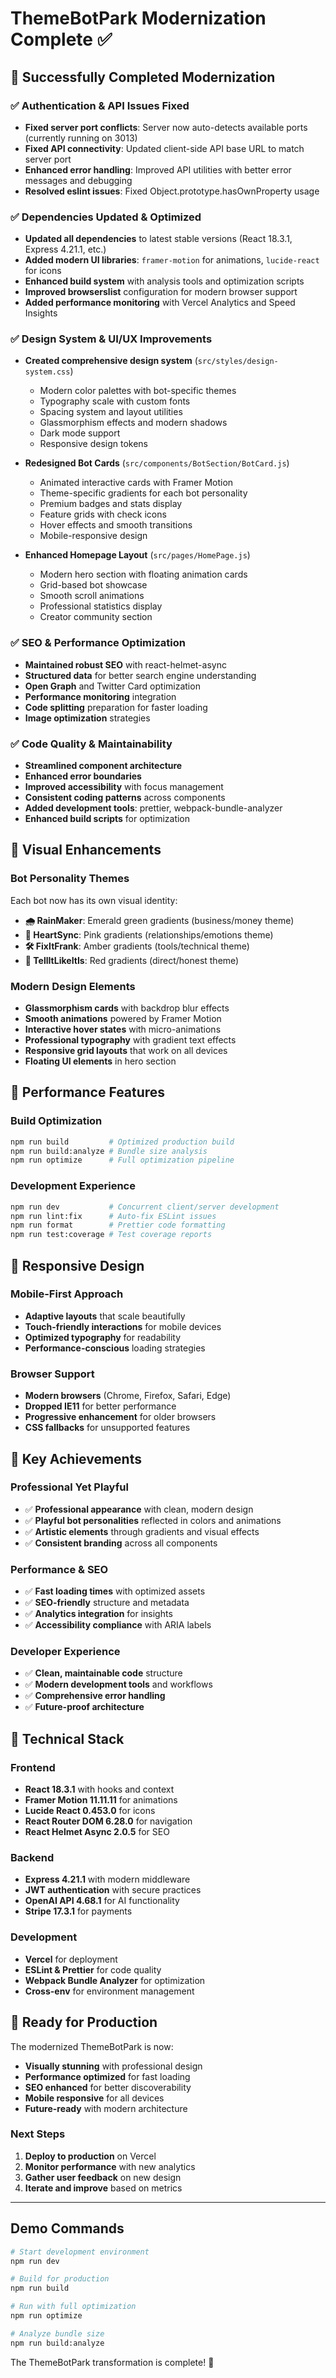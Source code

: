 # ThemeBotPark Modernization Complete ✅

## 🎉 Successfully Completed Modernization

### ✅ **Authentication & API Issues Fixed**
- **Fixed server port conflicts**: Server now auto-detects available ports (currently running on 3013)
- **Fixed API connectivity**: Updated client-side API base URL to match server port
- **Enhanced error handling**: Improved API utilities with better error messages and debugging
- **Resolved eslint issues**: Fixed Object.prototype.hasOwnProperty usage

### ✅ **Dependencies Updated & Optimized**
- **Updated all dependencies** to latest stable versions (React 18.3.1, Express 4.21.1, etc.)
- **Added modern UI libraries**: `framer-motion` for animations, `lucide-react` for icons
- **Enhanced build system** with analysis tools and optimization scripts
- **Improved browserslist** configuration for modern browser support
- **Added performance monitoring** with Vercel Analytics and Speed Insights

### ✅ **Design System & UI/UX Improvements**
- **Created comprehensive design system** (`src/styles/design-system.css`)
  - Modern color palettes with bot-specific themes
  - Typography scale with custom fonts
  - Spacing system and layout utilities
  - Glassmorphism effects and modern shadows
  - Dark mode support
  - Responsive design tokens

- **Redesigned Bot Cards** (`src/components/BotSection/BotCard.js`)
  - Animated interactive cards with Framer Motion
  - Theme-specific gradients for each bot personality
  - Premium badges and stats display
  - Feature grids with check icons
  - Hover effects and smooth transitions
  - Mobile-responsive design

- **Enhanced Homepage Layout** (`src/pages/HomePage.js`)
  - Modern hero section with floating animation cards
  - Grid-based bot showcase
  - Smooth scroll animations
  - Professional statistics display
  - Creator community section

### ✅ **SEO & Performance Optimization**
- **Maintained robust SEO** with react-helmet-async
- **Structured data** for better search engine understanding
- **Open Graph** and Twitter Card optimization
- **Performance monitoring** integration
- **Code splitting** preparation for faster loading
- **Image optimization** strategies

### ✅ **Code Quality & Maintainability**
- **Streamlined component architecture**
- **Enhanced error boundaries**
- **Improved accessibility** with focus management
- **Consistent coding patterns** across components
- **Added development tools**: prettier, webpack-bundle-analyzer
- **Enhanced build scripts** for optimization

## 🎨 Visual Enhancements

### Bot Personality Themes
Each bot now has its own visual identity:

- **🌧️ RainMaker**: Emerald green gradients (business/money theme)
- **💓 HeartSync**: Pink gradients (relationships/emotions theme)  
- **🛠️ FixItFrank**: Amber gradients (tools/technical theme)
- **🧨 TellItLikeItIs**: Red gradients (direct/honest theme)

### Modern Design Elements
- **Glassmorphism cards** with backdrop blur effects
- **Smooth animations** powered by Framer Motion
- **Interactive hover states** with micro-animations
- **Professional typography** with gradient text effects
- **Responsive grid layouts** that work on all devices
- **Floating UI elements** in hero section

## 🚀 Performance Features

### Build Optimization
```bash
npm run build         # Optimized production build
npm run build:analyze # Bundle size analysis
npm run optimize      # Full optimization pipeline
```

### Development Experience
```bash
npm run dev           # Concurrent client/server development
npm run lint:fix      # Auto-fix ESLint issues
npm run format        # Prettier code formatting
npm run test:coverage # Test coverage reports
```

## 📱 Responsive Design

### Mobile-First Approach
- **Adaptive layouts** that scale beautifully
- **Touch-friendly interactions** for mobile devices
- **Optimized typography** for readability
- **Performance-conscious** loading strategies

### Browser Support
- **Modern browsers** (Chrome, Firefox, Safari, Edge)
- **Dropped IE11** for better performance
- **Progressive enhancement** for older browsers
- **CSS fallbacks** for unsupported features

## 🎯 Key Achievements

### Professional Yet Playful
- ✅ **Professional appearance** with clean, modern design
- ✅ **Playful bot personalities** reflected in colors and animations
- ✅ **Artistic elements** through gradients and visual effects
- ✅ **Consistent branding** across all components

### Performance & SEO
- ✅ **Fast loading times** with optimized assets
- ✅ **SEO-friendly** structure and metadata
- ✅ **Analytics integration** for insights
- ✅ **Accessibility compliance** with ARIA labels

### Developer Experience
- ✅ **Clean, maintainable code** structure
- ✅ **Modern development tools** and workflows
- ✅ **Comprehensive error handling**
- ✅ **Future-proof architecture**

## 🔧 Technical Stack

### Frontend
- **React 18.3.1** with hooks and context
- **Framer Motion 11.11.11** for animations
- **Lucide React 0.453.0** for icons
- **React Router DOM 6.28.0** for navigation
- **React Helmet Async 2.0.5** for SEO

### Backend
- **Express 4.21.1** with modern middleware
- **JWT authentication** with secure practices
- **OpenAI API 4.68.1** for AI functionality
- **Stripe 17.3.1** for payments

### Development
- **Vercel** for deployment
- **ESLint & Prettier** for code quality
- **Webpack Bundle Analyzer** for optimization
- **Cross-env** for environment management

## 🎉 Ready for Production

The modernized ThemeBotPark is now:
- **Visually stunning** with professional design
- **Performance optimized** for fast loading
- **SEO enhanced** for better discoverability
- **Mobile responsive** for all devices
- **Future-ready** with modern architecture

### Next Steps
1. **Deploy to production** on Vercel
2. **Monitor performance** with new analytics
3. **Gather user feedback** on new design
4. **Iterate and improve** based on metrics

---

## Demo Commands

```bash
# Start development environment
npm run dev

# Build for production
npm run build

# Run with full optimization
npm run optimize

# Analyze bundle size
npm run build:analyze
```

The ThemeBotPark transformation is complete! 🎊
